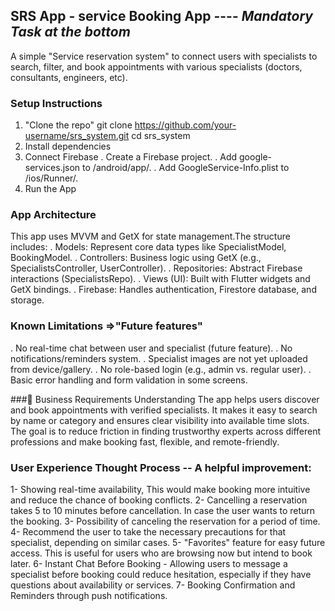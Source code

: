 ## SRS App - service Booking App       ----       *Mandatory Task at the bottom*
A simple "Service reservation system" to connect users with specialists to search, filter, and book appointments with various specialists (doctors, consultants, engineers, etc).

### Setup Instructions
1. "Clone the repo"
   git clone https://github.com/your-username/srs_system.git
   cd srs_system
2. Install dependencies
3. Connect Firebase
  . Create a Firebase project.
  . Add google-services.json to /android/app/.
  . Add GoogleService-Info.plist to /ios/Runner/.
4. Run the App

### App Architecture
This app uses MVVM and GetX for state management.The structure includes:
. Models: Represent core data types like SpecialistModel, BookingModel.
. Controllers: Business logic using GetX (e.g., SpecialistsController, UserController).
. Repositories: Abstract Firebase interactions (SpecialistsRepo).
. Views (UI): Built with Flutter widgets and GetX bindings.
. Firebase: Handles authentication, Firestore database, and storage.

### Known Limitations =>"Future features"
. No real-time chat between user and specialist (future feature).
. No notifications/reminders system.
. Specialist images are not yet uploaded from device/gallery.
. No role-based login (e.g., admin vs. regular user).
. Basic error handling and form validation in some screens.

###📌 Business Requirements Understanding
The app helps users discover and book appointments with verified specialists. It makes it easy to search by name or category and ensures clear visibility into available time slots. The goal is to reduce friction in finding trustworthy experts across different professions and make booking fast, flexible, and remote-friendly.  

### User Experience Thought Process -- A helpful improvement:

1- Showing real-time availability, This would make booking more intuitive and reduce the chance of booking conflicts.
2- Cancelling a reservation takes 5 to 10 minutes before cancellation. In case the user wants to return the booking.
3- Possibility of canceling the reservation for a period of time.
4- Recommend the user to take the necessary precautions for that specialist, depending on similar cases.
5- "Favorites" feature for easy future access. This is useful for users who are browsing now but intend to book later.
6- Instant Chat Before Booking - Allowing users to message a specialist before booking  could reduce 
   hesitation, especially if they have questions about availability or services.
7- Booking Confirmation and Reminders through push notifications.









